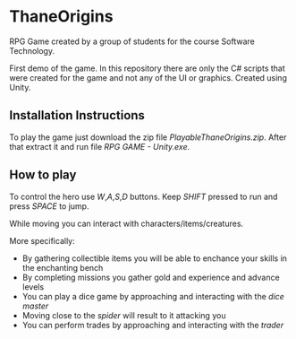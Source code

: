 # ThaneOrigins
RPG Game created by a group of students for the course Software Technology.

First demo of the game.
In this repository there are only the C# scripts that were created for the game and not any of the UI or graphics.
Created using Unity.

## Installation Instructions

To play the game just download the zip file *PlayableThaneOrigins.zip*. After that extract it and run file *RPG GAME - Unity.exe*.

## How to play

To control the hero use *W*,*A*,*S*,*D* buttons. Keep *SHIFT* pressed to run and press *SPACE* to jump.

While moving you can interact with characters/items/creatures.

More specifically:
- By gathering collectible items you will be able to enchance your skills in the enchanting bench
- By completing missions you gather gold and experience and advance levels
- You can play a dice game by approaching and interacting with the *dice master*
- Moving close to the *spider* will result to it attacking you
- You can perform trades by approaching and interacting with the *trader*
